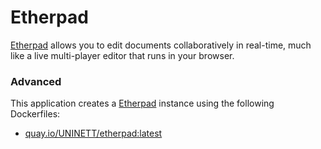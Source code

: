 # Etherpad

[Etherpad](http://etherpad.org/) allows you to edit documents collaboratively in real-time, much like a live multi-player editor that runs in your browser.

### Advanced
This application creates a [Etherpad](https://github.com/UNINETT/appstore-app-etherpad) instance using the following Dockerfiles:
  - [quay.io/UNINETT/etherpad:latest](https://github.com/UNINETT/helm-charts-dockerfiles/blob/master/etherpad/Dockerfile)

